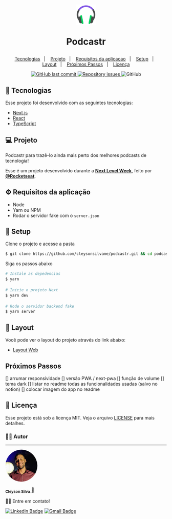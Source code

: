 <h1 align="center">
    <img alt="Podcastr" title="Podcastr" src="./public/favicon.png" />
    <p>Podcastr</p>
</h1>

<p align="center">
  <a href="#-tecnologias">Tecnologias</a>&nbsp;&nbsp;&nbsp;|&nbsp;&nbsp;&nbsp;
  <a href="#-projeto">Projeto</a>&nbsp;&nbsp;&nbsp;|&nbsp;&nbsp;&nbsp;
  <a href="#-requisitos-da-aplicação">Requisitos da aplicaçao</a>&nbsp;&nbsp;&nbsp;|&nbsp;&nbsp;&nbsp;
  <a href="#-setup">Setup</a>&nbsp;&nbsp;&nbsp;|&nbsp;&nbsp;&nbsp;
  <a href="#-layout">Layout</a>&nbsp;&nbsp;&nbsp;|&nbsp;&nbsp;&nbsp;
  <a href="#-próximos-passos">Próximos Passos</a>&nbsp;&nbsp;&nbsp;|&nbsp;&nbsp;&nbsp;
  <a href="#memo-licença">Licença</a>
</p>

<p align="center">
  <a href="https://github.com/cleysonsilvame/podcastr/commits/main">
    <img alt="GitHub last commit" src="https://img.shields.io/github/last-commit/cleysonsilvame/podcastr.svg">
  </a>

  <a href="https://github.com/cleysonsilvame/podcastr/issues">
    <img alt="Repository issues" src="https://img.shields.io/github/issues/cleysonsilvame/podcastr.svg">
  </a>

  <img alt="GitHub" src="https://img.shields.io/github/license/cleysonsilvame/podcastr.svg">
</p>

## 🚀 Tecnologias

Esse projeto foi desenvolvido com as seguintes tecnologias:

- [Next.js](https://nextjs.org/)
- [React](https://reactjs.org)
- [TypeScript](https://www.typescriptlang.org/)

## 💻 Projeto

Podcastr para trazê-lo ainda mais perto dos melhores podcasts de tecnologia!

Esse é um projeto desenvolvido durante a **[Next Level Week](https://nextlevelweek.com/)**, feito por **[@Rocketseat](https://github.com/Rocketseat)**.

## ⚙️ Requisitos da aplicação

- Node
- Yarn ou NPM
- Rodar o servidor fake com o `server.json`

## 🔧 Setup

Clone o projeto e acesse a pasta

```bash
$ git clone https://github.com/cleysonsilvame/podcastr.git && cd podcastr
```

Siga os passos abaixo

```bash
# Instale as depedencias
$ yarn

# Inicie o projeto Next
$ yarn dev

# Rode o servidor backend fake
$ yarn server
```

## 🔖 Layout

Você pode ver o layout do projeto através do link abaixo:

- [Layout Web](https://www.figma.com/file/UwFEntsHpHYJlHNQAQr4gA/Podcastr?node-id=160%3A2761)

## Próximos Passos

[] arrumar responsividade
[] versão PWA / next-pwa
[] função de volume
[] tema dark
[] listar no readme todas as funcionalidades usadas (salvo no notion)
[] colocar imagem do app no readme

## :memo: Licença

Esse projeto está sob a licença MIT. Veja o arquivo [LICENSE](LICENSE) para mais detalhes.

### 🙋‍♂️ Autor

---

<a href="https://github.com/cleysonsilvame/" title="Cleyson Silva">
 <img style="border-radius: 50%;" src="https://raw.githubusercontent.com/cleysonsilvame/cleysonsilvame/master/.github/cleyson-rounded.png" width="100px;" alt="Cleyson Silva">
 <br />

<sub><b>Cleyson Silva</b></sub> 🚀</a>

👋🏽 Entre em contato!

[![Linkedin Badge](https://img.shields.io/badge/-Cleyson_Silva-blue?style=flat-square&logo=Linkedin&logoColor=white&link=https://www.linkedin.com/in/tgmarinho/)](https://www.linkedin.com/in/cleyson-silva-639b01188/) [![Gmail Badge](https://img.shields.io/badge/-cleysonsilva.me@gmail.com-c14438?style=flat-square&logo=Gmail&logoColor=white&link=mailto:cleysonsilva.me@gmail.com)](mailto:cleysonsilva.me@gmail.com)

